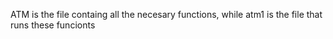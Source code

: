 ATM is the file containg all the necesary functions, while atm1 is the file that runs these funcionts 
